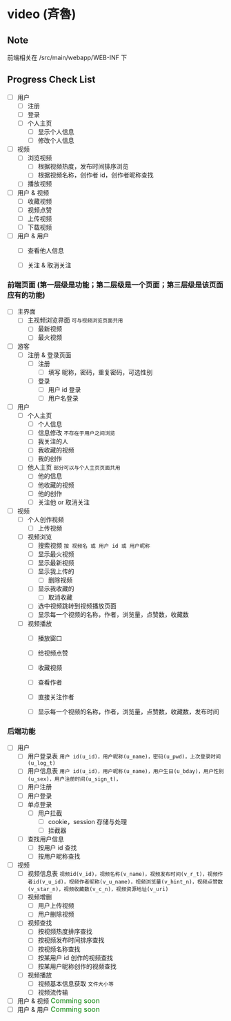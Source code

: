 # video (斉魯)


## Note
前端相关在 /src/main/webapp/WEB-INF 下


## Progress Check List

- [ ] 用户
    - [ ] 注册
    - [ ] 登录
    - [ ] 个人主页
        - [ ] 显示个人信息
        - [ ] 修改个人信息
- [ ] 视频
    - [ ] 浏览视频
        - [ ] 根据视频热度，发布时间排序浏览
        - [ ] 根据视频名称，创作者 id，创作者昵称查找
    - [ ] 播放视频
- [ ] 用户 & 视频
    - [ ] 收藏视频
    - [ ] 视频点赞
    - [ ] 上传视频
    - [ ] 下载视频
- [ ] 用户 & 用户
    - [ ] 查看他人信息
    - [ ] 关注 & 取消关注




### 前端页面 (第一层级是功能；第二层级是一个页面；第三层级是该页面应有的功能)

- [ ] 主界面
     - [ ] 主视频浏览界面          `可与视频浏览页面共用`
         - [ ] 最新视频
         - [ ] 最火视频
- [ ] 游客
    - [ ] 注册 & 登录页面
        - [ ] 注册
            - [ ] 填写 昵称，密码，重复密码，可选性别
        - [ ] 登录
            - [ ] 用户 id 登录
            - [ ] 用户名登录
- [ ] 用户
    - [ ] 个人主页 
        - [ ] 个人信息
        - [ ] 信息修改          `不存在于用户之间浏览`
        - [ ] 我关注的人
        - [ ] 我收藏的视频
        - [ ] 我的创作
    - [ ] 他人主页              `部分可以与个人主页页面共用`
        - [ ] 他的信息
        - [ ] 他收藏的视频
        - [ ] 他的创作
        - [ ] 关注他 or 取消关注
- [ ] 视频
    - [ ] 个人创作视频
        - [ ] 上传视频
    - [ ] 视频浏览
        - [ ] 搜索视频          `按 视频名 或 用户 id 或 用户昵称`
        - [ ] 显示最火视频
        - [ ] 显示最新视频
        - [ ] 显示我上传的
            - [ ] 删除视频
        - [ ] 显示我收藏的
            - [ ] 取消收藏
        - [ ] 选中视频跳转到视频播放页面
        - [ ] 显示每一个视频的名称，作者，浏览量，点赞数，收藏数
    - [ ] 视频播放
        - [ ] 播放窗口
        - [ ] 给视频点赞
        - [ ] 收藏视频
        - [ ] 查看作者
        - [ ] 直接关注作者
        - [ ] 显示每一个视频的名称，作者，浏览量，点赞数，收藏数，发布时间




### 后端功能
- [ ] 用户
    - [ ] 用户登录表
        ``` 用户 id(u_id)，用户昵称(u_name)，密码(u_pwd)，上次登录时间(u_log_t) ```
    - [ ] 用户信息表
        ``` 用户 id(u_id)，用户昵称(u_name)，用户生日(u_bday)，用户性别(u_sex)，用户注册时间(u_sign_t)， ```
    - [ ] 用户注册 
    - [ ] 用户登录
    - [ ] 单点登录
        - [ ] 用户拦截
            - [ ] cookie，session 存储与处理
            - [ ] 拦截器
    - [ ] 查找用户信息
        - [ ] 按用户 id 查找
        - [ ] 按用户昵称查找
- [ ] 视频
    - [ ] 视频信息表
         ``` 视频id(v_id)，视频名称(v_name)，视频发布时间(v_r_t)，视频作者id(v_u_id)，视频作者昵称(v_u_name)，视频浏览量(v_hint_n)，视频点赞数(v_star_n)，视频收藏数(v_c_n)，视频资源地址(v_uri) ```
    - [ ] 视频增删
        - [ ] 用户上传视频
        - [ ] 用户删除视频
    - [ ] 视频查找
        - [ ] 按视频热度排序查找
        - [ ] 按视频发布时间排序查找
        - [ ] 按视频名称查找
        - [ ] 按某用户 id 创作的视频查找
        - [ ] 按某用户昵称创作的视频查找
    - [ ] 视频播放
        - [ ] 视频基本信息获取  `文件大小等`
        - [ ] 视频流传输
- [ ] 用户 & 视频
    <font color=green size=3 bgcolor=#7FFFD4>Comming soon</font>
- [ ] 用户 & 用户
    <font color=green size=3 bgcolor=#7FFFD4>Comming soon</font>
